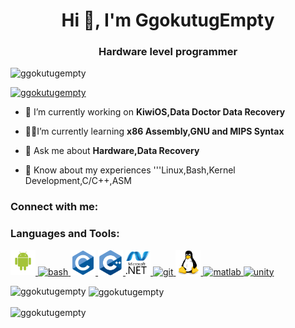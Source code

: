 
<h1 align="center">Hi 👋, I'm GgokutugEmpty</h1>
<h3 align="center">Hardware level programmer</h3>

<p align="left"> <img src="https://komarev.com/ghpvc/?username=ggokutugempty&label=Profile%20views&color=0e75b6&style=flat" alt="ggokutugempty" /> </p>

<p align="left"> <a href="https://github.com/ryo-ma/github-profile-trophy"><img src="https://github-profile-trophy.vercel.app/?username=ggokutugempty" alt="ggokutugempty" /></a> </p>

- 🔭 I’m currently working on **KiwiOS,Data Doctor Data Recovery**

- 🧑‍💻I’m currently learning **x86 Assembly,GNU and MIPS Syntax**

- 💬 Ask me about **Hardware,Data Recovery**

- 📄 Know about my experiences 
'''Linux,Bash,Kernel Development,C/C++,ASM

<h3 align="left">Connect with me:</h3>
<p align="left">
</p>

<h3 align="left">Languages and Tools:</h3>
<p align="left"> <a href="https://developer.android.com" target="_blank" rel="noreferrer"> <img src="https://raw.githubusercontent.com/devicons/devicon/master/icons/android/android-original-wordmark.svg" alt="android" width="40" height="40"/> </a> <a href="https://www.gnu.org/software/bash/" target="_blank" rel="noreferrer"> <img src="https://www.vectorlogo.zone/logos/gnu_bash/gnu_bash-icon.svg" alt="bash" width="40" height="40"/> </a> <a href="https://www.cprogramming.com/" target="_blank" rel="noreferrer"> <img src="https://raw.githubusercontent.com/devicons/devicon/master/icons/c/c-original.svg" alt="c" width="40" height="40"/> </a> <a href="https://www.w3schools.com/cpp/" target="_blank" rel="noreferrer"> <img src="https://raw.githubusercontent.com/devicons/devicon/master/icons/cplusplus/cplusplus-original.svg" alt="cplusplus" width="40" height="40"/> </a> <a href="https://dotnet.microsoft.com/" target="_blank" rel="noreferrer"> <img src="https://raw.githubusercontent.com/devicons/devicon/master/icons/dot-net/dot-net-original-wordmark.svg" alt="dotnet" width="40" height="40"/> </a> <a href="https://git-scm.com/" target="_blank" rel="noreferrer"> <img src="https://www.vectorlogo.zone/logos/git-scm/git-scm-icon.svg" alt="git" width="40" height="40"/> </a> </a> <a href="https://www.linux.org/" target="_blank" rel="noreferrer"> <img src="https://raw.githubusercontent.com/devicons/devicon/master/icons/linux/linux-original.svg" alt="linux" width="40" height="40"/> </a> <a href="https://www.mathworks.com/" target="_blank" rel="noreferrer"> <img src="https://upload.wikimedia.org/wikipedia/commons/2/21/Matlab_Logo.png" alt="matlab" width="40" height="40"/> </a> <a href="https://unity.com/" target="_blank" rel="noreferrer"> <img src="https://www.vectorlogo.zone/logos/unity3d/unity3d-icon.svg" alt="unity" width="40" height="40"/> </a> </p>

<p><img align="left" src="https://github-readme-stats.vercel.app/api/top-langs?username=ggokutugempty&show_icons=true&locale=en&layout=compact" alt="ggokutugempty" /></p>

<p>&nbsp;<img align="center" src="https://github-readme-stats.vercel.app/api?username=ggokutugempty&show_icons=true&locale=en" alt="ggokutugempty" /></p>

<p><img align="center" src="https://github-readme-streak-stats.herokuapp.com/?user=ggokutugempty&" alt="ggokutugempty" /></p>

